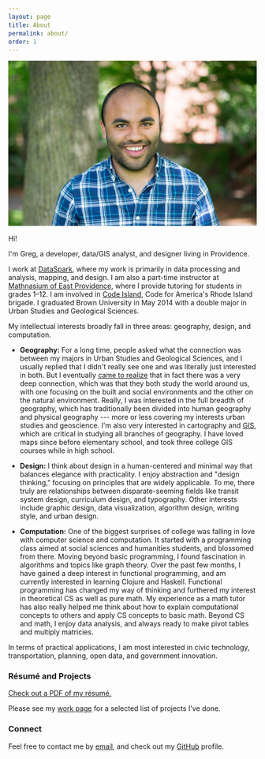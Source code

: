 ```yaml
---
layout: page
title: About
permalink: about/
order: 1
---
```


![Profile picture](/images/Profile_Pic_Cropped.png)


Hi!

I'm Greg, a developer, data/GIS analyst, and designer living in Providence.

I work at [DataSpark](http://datasparkri.org/), where my work is primarily in data processing and analysis, mapping, and design. I am also a part-time instructor at [Mathnasium of East Providence](http://www.mathnasium.com/eastprovidence), where I provide tutoring for students in grades 1–12. I am involved in [Code Island](http://code-island.org/), Code for America's Rhode Island brigade. I graduated Brown University in May 2014 with a double major in Urban Studies and Geological Sciences.

My intellectual interests broadly fall in three areas: geography, design, and computation.

* **Geography:** For a long time, people asked what the connection was between my majors in Urban Studies and Geological Sciences, and I usually replied that I didn't really see one and was literally just interested in both. But I eventually [came to realize](http://www.brown.edu/academics/urban-studies/sites/brown.edu.academics.urban-studies/files/uploads/2014%20Urban%20Studies%20Newsletter_0.pdf#page=2) that in fact there was a very deep connection, which was that they both study the world around us, with one focusing on the built and social environments and the other on the natural environment. Really, I was interested in the full breadth of geography, which has traditionally been divided into human geography and physical geography --- more or less covering my interests urban studies and geoscience. I'm also very interested in cartography and [GIS](https://en.wikipedia.org/wiki/Geographic_information_system), which are critical in studying all branches of geography. I have loved maps since before elementary school, and took three college GIS courses while in high school. 

* **Design:** I think about design in a human-centered and minimal way that balances elegance with practicality. I enjoy abstraction and "design thinking," focusing on principles that are widely applicable. To me, there truly are relationships between disparate-seeming fields like transit system design, curriculum design, and typography. Other interests include graphic design, data visualization, algorithm design, writing style, and urban design.

* **Computation:** One of the biggest surprises of college was falling in love with computer science and computation. It started with a programming class aimed at social sciences and humanities students, and blossomed from there. Moving beyond basic programming, I found fascination in algorithms and topics like graph theory. Over the past few months, I have gained a deep interest in functional programming, and am currently interested in learning Clojure and Haskell. Functional programming has changed my way of thinking and furthered my interest in theoretical CS as well as pure math. My experience as a math tutor has also really helped me think about how to explain computational concepts to others and apply CS concepts to basic math. Beyond CS and math, I enjoy data analysis, and always ready to make pivot tables and multiply matricies.


In terms of practical applications, I am most interested in civic technology, transportation, planning, open data, and government innovation.



### Résumé and Projects

[Check out a PDF of my résumé.](/pdfs/resume.pdf)

Please see my [work page](/work/) for a selected list of projects I've done.

### Connect

Feel free to contact me by [email](mailto:greg@gregjd.com), and check out my [GitHub](https://github.com/gregjd) profile.



[LinkedIn profile]: https://www.linkedin.com/pub/greg-jordan-detamore/36/a42/a20
